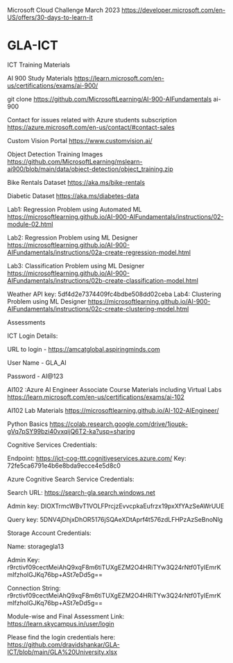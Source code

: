 Microsoft Cloud Challenge March 2023
https://developer.microsoft.com/en-US/offers/30-days-to-learn-it

# GLA-ICT
ICT Training Materials

AI 900 Study Materials
https://learn.microsoft.com/en-us/certifications/exams/ai-900/

git clone https://github.com/MicrosoftLearning/AI-900-AIFundamentals ai-900

Contact for issues related with Azure students subscription
https://azure.microsoft.com/en-us/contact/#contact-sales

Custom Vision Portal
https://www.customvision.ai/

Object Detection Training Images 
https://github.com/MicrosoftLearning/mslearn-ai900/blob/main/data/object-detection/object_training.zip

Bike Rentals Dataset 
https://aka.ms/bike-rentals

Diabetic Dataset
https://aka.ms/diabetes-data

Lab1: Regression Problem using Automated ML
https://microsoftlearning.github.io/AI-900-AIFundamentals/instructions/02-module-02.html

Lab2: Regression Problem using ML Designer
https://microsoftlearning.github.io/AI-900-AIFundamentals/instructions/02a-create-regression-model.html

Lab3: Classification Problem using ML Designer
https://microsoftlearning.github.io/AI-900-AIFundamentals/instructions/02b-create-classification-model.html

Weather API key: 5df4d2e7374409fc4bdbe508dd02ceba
Lab4: Clustering Problem using ML Designer
https://microsoftlearning.github.io/AI-900-AIFundamentals/instructions/02c-create-clustering-model.html

Assessments

ICT Login Details:

URL to login - https://amcatglobal.aspiringminds.com

User Name - GLA_AI 

Password - AI@123

AI102 :Azure AI Engineer Associate Course Materials including Virtual Labs
https://learn.microsoft.com/en-us/certifications/exams/ai-102

AI102 Lab Materials
https://microsoftlearning.github.io/AI-102-AIEngineer/

Python Basics
https://colab.research.google.com/drive/1joupk-gVq7pSY99bzi40vxqijQ6T2-ka?usp=sharing

Cognitive Services Credentials:

Endpoint: https://ict-cog-ttt.cognitiveservices.azure.com/
Key: 72fe5ca6791e4b6e8bda9ecce4e5d8c0


Azure Cognitive Search Service Credentials:

Search URL: https://search-gla.search.windows.net

Admin key: DlOXTrmcWBvT1VOLFPrcjzEvvcpkaEufrzx19pxXfYAzSeAWrUUE

Query key: 5DNV4jDhjxDhOR5176jSQAeXDtAprf4t576zdLFHPzAzSeBnoNlg


Storage Account Credentials:

Name: storagegla13

Admin Key: r9rctivf09cectMeiAhQ9xqF8m6tiTUXgEZM2O4HRiTYw3Q24rNtf0TyIEmrKmIfzholGJKq76bp+ASt7eDd5g==

Connection String: r9rctivf09cectMeiAhQ9xqF8m6tiTUXgEZM2O4HRiTYw3Q24rNtf0TyIEmrKmIfzholGJKq76bp+ASt7eDd5g==

Module-wise and Final Assessment Link: https://learn.skycampus.in/user/login

Please find the login credentials here: https://github.com/dravidshankar/GLA-ICT/blob/main/GLA%20University.xlsx

